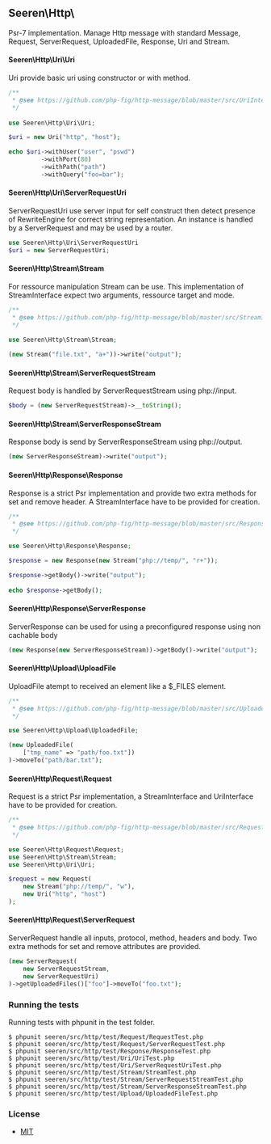 ## Seeren\Http\

Psr-7 implementation.
Manage Http message with standard Message, Request, ServerRequest, UploadedFile, Response, Uri and Stream.

#### Seeren\Http\Uri\Uri

Uri provide basic uri using constructor or with method.

```php
/**
 * @see https://github.com/php-fig/http-message/blob/master/src/UriInterface.php
 */
 
use Seeren\Http\Uri\Uri;

$uri = new Uri("http", "host");

echo $uri->withUser("user", "pswd")
         ->withPort(80)
         ->withPath("path")
         ->withQuery("foo=bar");
```

#### Seeren\Http\Uri\ServerRequestUri

ServerRequestUri use server input for self construct then detect presence of
RewriteEngine for correct string representation. An instance is handled by a 
ServerRequest and may be used by a router.

```php
use Seeren\Http\Uri\ServerRequestUri
$uri = new ServerRequestUri;
```

#### Seeren\Http\Stream\Stream

For ressource manipulation Stream can be use. This implementation of StreamInterface
expect two arguments, ressource target and mode.

```php
/**
 * @see https://github.com/php-fig/http-message/blob/master/src/StreamInterface.php
 */
 
use Seeren\Http\Stream\Stream;

(new Stream("file.txt", "a+"))->write("output");
```

#### Seeren\Http\Stream\ServerRequestStream

Request body is handled by ServerRequestStream using php://input.

```php
$body = (new ServerRequestStream)->__toString();
```

#### Seeren\Http\Stream\ServerResponseStream

Response body is send by ServerResponseStream using php://output.

```php
(new ServerResponseStream)->write("output");
```

#### Seeren\Http\Response\Response

Response is a strict Psr implementation and provide two extra methods for set and remove header. A StreamInterface have to be provided for creation.
```php
/**
 * @see https://github.com/php-fig/http-message/blob/master/src/ResponseInterface.php
 */

use Seeren\Http\Response\Response;

$response = new Response(new Stream("php://temp/", "r+"));

$response->getBody()->write("output");
    
echo $response->getBody();
```
#### Seeren\Http\Response\ServerResponse

ServerResponse can be used for using a preconfigured response using non cachable body

```php
(new Response(new ServerResponseStream))->getBody()->write("output");
```
#### Seeren\Http\Upload\UploadFile

UploadFile atempt to received an element like a $_FILES element.

```php
/**
 * @see https://github.com/php-fig/http-message/blob/master/src/UploadedFileInterface.php
 */

use Seeren\Http\Upload\UploadedFile;

(new UploadedFile(
    ["tmp_name" => "path/foo.txt"])
)->moveTo("path/bar.txt");
```
#### Seeren\Http\Request\Request

Request is a strict Psr implementation, a StreamInterface and UriInterface have to be provided for creation.

```php
/**
 * @see https://github.com/php-fig/http-message/blob/master/src/RequestInterface.php
 */

use Seeren\Http\Request\Request;
use Seeren\Http\Stream\Stream;
use Seeren\Http\Uri\Uri;

$request = new Request(
    new Stream("php://temp/", "w"),
    new Uri("http", "host")
);
```
#### Seeren\Http\Request\ServerRequest

ServerRequest handle all inputs, protocol, method, headers and body. Two extra methods for set and remove attributes are provided.

```php
(new ServerRequest(
    new ServerRequestStream,
    new ServerRequestUri)
)->getUploadedFiles()["foo"]->moveTo("foo.txt");
```

### Running the tests

Running tests with phpunit in the test folder.

```
$ phpunit seeren/src/http/test/Request/RequestTest.php
$ phpunit seeren/src/http/test/Request/ServerRequestTest.php
$ phpunit seeren/src/http/test/Response/ResponseTest.php
$ phpunit seeren/src/http/test/Uri/UriTest.php
$ phpunit seeren/src/http/test/Uri/ServerRequestUriTest.php
$ phpunit seeren/src/http/test/Stream/StreamTest.php
$ phpunit seeren/src/http/test/Stream/ServerRequestStreamTest.php
$ phpunit seeren/src/http/test/Stream/ServerResponseStreamTest.php
$ phpunit seeren/src/http/test/Upload/UploadedFileTest.php
```

### License

* [MIT](https://github.com/Seeren/Seeren/blob/master/LICENSE)
